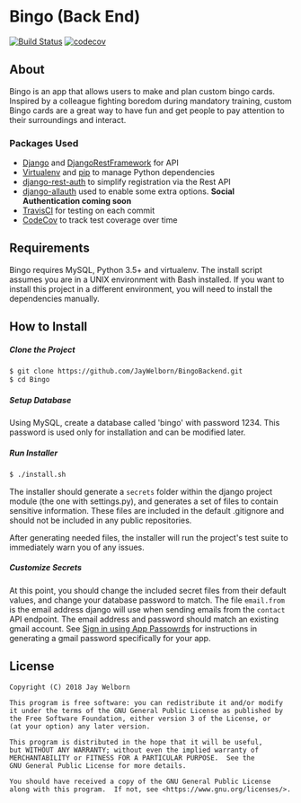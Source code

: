 # Bingo (Back End)

[![Build Status](https://travis-ci.org/JayWelborn/BingoBackend.svg?branch=master)](https://travis-ci.org/JayWelborn/BingoBackend)
[![codecov](https://codecov.io/gh/JayWelborn/BingoBackend/branch/master/graph/badge.svg)](https://codecov.io/gh/JayWelborn/BingoBackend)


## About

Bingo is an app that allows users to make and plan custom bingo cards. Inspired
by a colleague fighting boredom during mandatory training, custom Bingo cards
are a great way to have fun and get people to pay attention to their
surroundings and interact.

### Packages Used

- [Django](https://www.djangoproject.com/) and
  [DjangoRestFramework](https://www.django-rest-framework.org) for API 
- [Virtualenv](https://virtualenv.pypa.io/en/latest/) and 
  [pip](https://pip.pypa.io/en/stable/) to manage Python dependencies
- [django-rest-auth](https://github.com/Tivix/django-rest-auth) to simplify
  registration via the Rest API
- [django-allauth](https://github.com/pennersr/django-allauth) used to enable
  some extra options. **Social Authentication coming soon**
- [TravisCI](https://travis-ci.com/) for testing on each commit
- [CodeCov](https://codecov.io/) to track test coverage over time

## Requirements

Bingo requires MySQL, Python 3.5+ and virtualenv. The install script assumes you are in
a UNIX environment with Bash installed. If you want to install this project in a
different environment, you will need to install the dependencies manually.

## How to Install

##### Clone the Project

```bash
$ git clone https://github.com/JayWelborn/BingoBackend.git
$ cd Bingo
```

##### Setup Database

Using MySQL, create a database called 'bingo' with password 1234. This password
is used only for installation and can be modified later.

##### Run Installer

```bash
$ ./install.sh
```

The installer should generate a `secrets` folder within the django project
module (the one with settings.py), and generates a set of files to contain
sensitive information. These files are included in the default .gitignore and
should not be included in any public repositories.

After generating needed files, the installer will run the project's test suite
to immediately warn you of any issues.

##### Customize Secrets

At this point, you should change the included secret files from their default
values, and change your database password to match. The file `email.from` is the
email address django will use when sending emails from the `contact` API
endpoint. The email address and password should match an existing gmail account.
See [Sign in using App Passowrds](https://support.google.com/accounts/answer/185833?hl=en)
for instructions in generating a gmail password specifically for your app.

## License

    Copyright (C) 2018 Jay Welborn
    
    This program is free software: you can redistribute it and/or modify
    it under the terms of the GNU General Public License as published by
    the Free Software Foundation, either version 3 of the License, or
    (at your option) any later version.
    
    This program is distributed in the hope that it will be useful,
    but WITHOUT ANY WARRANTY; without even the implied warranty of
    MERCHANTABILITY or FITNESS FOR A PARTICULAR PURPOSE.  See the
    GNU General Public License for more details.
    
    You should have received a copy of the GNU General Public License
    along with this program.  If not, see <https://www.gnu.org/licenses/>.